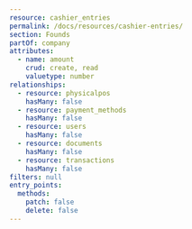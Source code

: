 ```yaml
---
resource: cashier_entries
permalink: /docs/resources/cashier-entries/
section: Founds
partOf: company
attributes:
  - name: amount
    crud: create, read
    valuetype: number
relationships:
  - resource: physicalpos
    hasMany: false
  - resource: payment_methods
    hasMany: false
  - resource: users
    hasMany: false
  - resource: documents
    hasMany: false
  - resource: transactions
    hasMany: false
filters: null
entry_points:
  methods:
    patch: false
    delete: false
---
```

